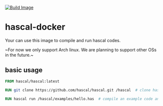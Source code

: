 [![Build Image](https://github.com/hascal/hascal-docker/actions/workflows/publish.yaml/badge.svg)](https://github.com/hascal/hascal-docker/actions/workflows/publish.yaml)

# hascal-docker

Your can use this image to compile and run hascal codes.

~For now we only support Arch linux. We are planning to support other OSs in the future.~

## basic usage

```dockerfile
FROM hascal/hascal:latest

RUN git clone https://github.com/hascal/hascal.git /hascal  # clone hascal repo to /hascal

RUN hascal run /hascal/examples/hello.has  # compile an example code and run it
```
